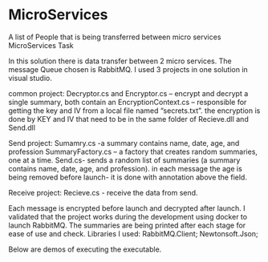 # MicroServices
A list of People that is being transferred between micro services
MicroServices Task
 
In this solution there is data transfer between 2 micro services.
The message Queue chosen is RabbitMQ.
I used 3 projects in one solution in visual studio.

common project:
Decryptor.cs and Encryptor.cs – encrypt and decrypt a single summary, both contain an EncryptionContext.cs – responsible for getting the key and IV from a local file named “secrets.txt”.
the encryption is done by KEY and IV that need to be in the same folder of Recieve.dll and Send.dll

Send project:
Sumamry.cs -a summary contains name, date, age, and profession
SummaryFactory.cs – a factory that creates random summaries, one at a time.
Send.cs- sends a random list of summaries (a summary contains name, date, age, and profession).
in each message the age is being removed before launch- it is done with annotation above the field.
 
Receive project:
Recieve.cs - receive the data from send.
 
Each message is encrypted before launch and decrypted after launch.
I validated that the project works during the development using docker to launch RabbitMQ.
The summaries are being printed after each stage for ease of use and check.
Libraries I used:
RabbitMQ.Client;
Newtonsoft.Json;
 
 
 
 
 
Below are demos of executing the executable.

